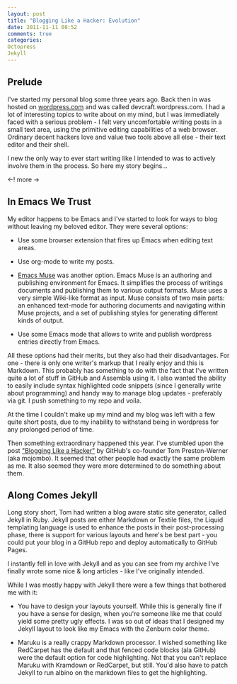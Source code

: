 ```yaml
---
layout: post
title: "Blogging Like a Hacker: Evolution"
date: 2011-11-11 08:52
comments: true
categories:
Octopress
Jekyll
---
```


## Prelude

I've started my personal blog some three years ago. Back then in was
hosted on [wordpress.com](http://wordpress.com) and was called devcraft.wordpress.com. I had a
lot of interesting topics to write about on my mind, but I was
immediately faced with a serious problem - I felt very uncomfortable
writing posts in a small text area, using the primitive editing
capabilities of a web browser. Ordinary decent hackers love and value
two tools above all else - their text editor and their shell.

I new the only way to ever start writing like I intended to was to
actively involve them in the process. So here my story begins...

<-! more ->

## In Emacs We Trust

My editor happens to be Emacs and I've started to look for ways to
blog without leaving my beloved editor. They were several options:

* Use some browser extension that fires up Emacs when editing text
  areas.

* Use org-mode to write my posts.

* [Emacs Muse](http://mwolson.org/projects/EmacsMuse.html) was another
  option. Emacs Muse is an authoring and publishing environment for
  Emacs. It simplifies the process of writings documents and
  publishing them to various output formats. Muse uses a very simple
  Wiki-like format as input.  Muse consists of two main parts: an
  enhanced text-mode for authoring documents and navigating within
  Muse projects, and a set of publishing styles for generating
  different kinds of output.

* Use some Emacs mode that allows to write and publish wordpress
entries directly from Emacs.

All these options had their merits, but they also had their
disadvantages. For one - there is only one writer's markup that I
really enjoy and this is Markdown. This probably has something to do
with the fact that I've written quite a lot of stuff in GitHub and
Assembla using it. I also wanted the ability to easily include syntax
highlighted code snippets (since I generally write about programming)
and handy way to manage blog updates - preferably via git. I push
something to my repo and voila.

At the time I couldn't make up my mind and my blog was left with a few
quite short posts, due to my inability to withstand being in wordpress
for any prolonged period of time.

Then something extraordinary happened this year. I've stumbled upon
the post
["Blogging Like a Hacker"](http://tom.preston-werner.com/2008/11/17/blogging-like-a-hacker.html)
by GitHub's co-founder Tom Preston-Werner (aka mojombo). It seemed
that other people had exactly the same problem as me. It also seemed
they were more determined to do something about them.

## Along Comes Jekyll

Long story short, Tom had written a blog aware static site generator,
called Jekyll in Ruby. Jekyll posts are either Markdown or Textile
files, the Liquid templating language is used to enhance the posts in
their post-processing phase, there is support for various layouts and
here's be best part - you could put your blog in a GitHub repo and
deploy automatically to GitHub Pages.

I instantly fell in love with Jekyll and as you can see from my
archive I've finally wrote some nice & long articles - like I've
originally intended.

While I was mostly happy with Jekyll there were a few things that
bothered me with it:

* You have to design your layouts yourself. While this is generally
  fine if you have a sense for design, when you're someone like me
  that could yield some pretty ugly effects. I was so out of ideas
  that I designed my Jekyll layout to look like my Emacs with the
  Zenburn color theme.

* Maruku is a really crappy Markdown processor. I wished something
  like RedCarpet has the default and that fenced code blocks (ala
  GitHub) were the default option for code highlighting. Not that you
  can't replace Maruku with Kramdown or RedCarpet, but still. You'd
  also have to patch Jekyll to run albino on the markdown files to get
  the highlighting.
